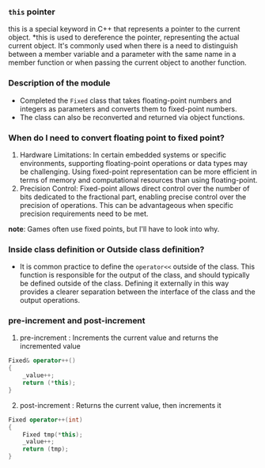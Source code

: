 ### `this` pointer
this is a special keyword in C++ that represents a pointer to the current object. *this is used to dereference the pointer, representing the actual current object. It's commonly used when there is a need to distinguish between a member variable and a parameter with the same name in a member function or when passing the current object to another function.

### Description of the module
- Completed the `Fixed` class that takes floating-point numbers and integers as parameters and converts them to fixed-point numbers.
- The class can also be reconverted and returned via object functions.

### When do I need to convert floating point to fixed point?
1. Hardware Limitations:
In certain embedded systems or specific environments, supporting floating-point operations or data types may be challenging. Using fixed-point representation can be more efficient in terms of memory and computational resources than using floating-point.
2. Precision Control:
Fixed-point allows direct control over the number of bits dedicated to the fractional part, enabling precise control over the precision of operations. This can be advantageous when specific precision requirements need to be met.

**note**: Games often use fixed points, but I'll have to look into why.

### Inside class definition or Outside class definition?
- It is common practice to define the `operator<<` outside of the class. This function is responsible for the output of the class, and should typically be defined outside of the class. Defining it externally in this way provides a clearer separation between the interface of the class and the output operations.

### pre-increment and post-increment

1. pre-increment
: Increments the current value and returns the incremented value

```cpp
Fixed& operator++()
{
    _value++;
    return (*this);
}
```

2. post-increment
: Returns the current value, then increments it

```cpp
Fixed operator++(int)
{
    Fixed tmp(*this);
    _value++;
    return (tmp);
}
```
